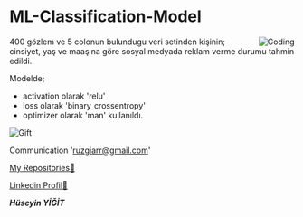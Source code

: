 # ML-Classification-Model

<img align="right" alt="Coding" src="https://www.fleetscience.org/sites/default/files/images/neural-mlblog.gif">

400 gözlem ve 5 colonun bulundugu veri setinden kişinin; cinsiyet, yaş ve maaşına göre sosyal medyada reklam verme durumu tahmin edildi.

Modelde;
- activation olarak 'relu'
- loss olarak 'binary_crossentropy'
- optimizer olarak 'man'
kullanıldı.

![Gift](https://www.fleetscience.org/sites/default/files/images/neural-mlblog.gif)

Communication 'ruzgiarr@gmail.com'

[My Repositories👀](https://github.com/ruzgiiar?tab=repositories)

[Linkedin Profil👀](https://www.linkedin.com/in/h%C3%BCseyin-yi%C4%9Fit-34562226b/)

***Hüseyin YİĞİT***
